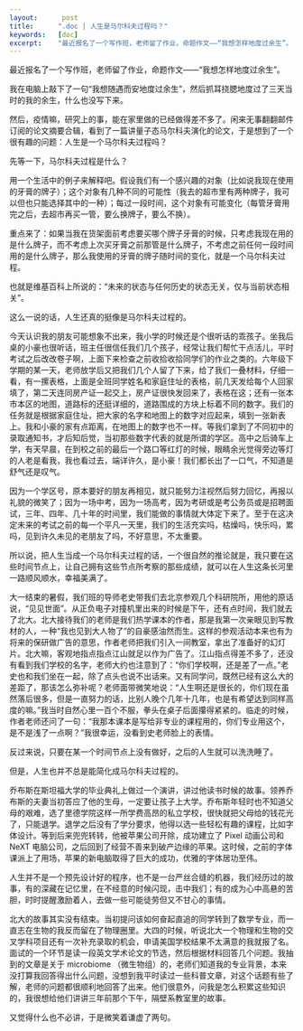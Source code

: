 ```yaml
---
layout:      post
title:      ".doc | 人生是马尔科夫过程吗？"
keywords:   [doc]
excerpt:    "最近报名了一个写作班，老师留了作业，命题作文——“我想怎样地度过余生”。"
---
```


最近报名了一个写作班，老师留了作业，命题作文——“我想怎样地度过余生”。

我在电脑上敲下了一句“我想随遇而安地度过余生”，然后抓耳挠腮地度过了三天当时的我的余生，什么也没写下来。

然后，疫情嘛，研究上的事，能在家里做的已经做得差不多了。闲来无事翻翻邮件订阅的论文摘要合辑，看到了一篇讲量子态马尔科夫演化的论文，于是想到了一个很有趣的问题：人生是一个马尔科夫过程吗？

先等一下，马尔科夫过程是什么？

用一个生活中的例子来解释吧。假设我们有一个感兴趣的对象（比如说我现在使用的牙膏的牌子）；这个对象有几种不同的可能性（我去的超市里有两种牌子，我可以但也只能选择其中的一种）；每过一段时间，这个对象有可能变化（每管牙膏用完之后，去超市再买一管，要么换牌子，要么不换）。

重点来了：如果当我在货架面前考虑要买哪个牌子牙膏的时候，只考虑我现在用的是什么牌子，而不考虑上次买牙膏之前那管是什么牌子，不考虑之前任何一段时间用的是什么牌子，那么我使用的牙膏的牌子随时间的变化，就是一个马尔科夫过程。

也就是维基百科上所说的：“未来的状态与任何历史的状态无关，仅与当前状态相关”。

这么一说的话，人生还真的挺像是马尔科夫过程的。

今天认识我的朋友可能想象不出来，我小学的时候还是个很听话的乖孩子。坐我后桌的小豪也很听话，班主任很信任我们几个孩子，经常让我们帮忙干点活儿，平时考试之后改改卷子啊，上面下来检查之前收拾收拾同学们的作业之类的。六年级下学期的某一天，老师放学后又把我们几个人留了下来，给了我们一叠材料，仔细一看，有一摞表格，上面是全班同学姓名和家庭住址的表格，前几天发给每个人回家填了，第二天连同房产证一起交上，房产证很快发回来了，表格在这；还有一张本市本区的地图，道路标的还挺详细的，道路围成的方块上标着不同的数字。我们的任务就是根据家庭住址，把大家的名字和地图上的数字对应起来，填到一张新表上。我和小豪的家有点距离，在地图上的数字也不一样。等我们拿到了不同初中的录取通知书，才后知后觉，当初那些数字代表的就是所谓的学区。高中之后骑车上学，有天早晨，在到校之前的最后一个路口等红灯的时候，眼睛余光觉得旁边等灯的人老是看我，我也看过去，端详许久，是小豪！我们都长出了一口气，不知道是舒气还是叹气。

因为一个学区号，原本要好的朋友再相见，就只能努力注视然后努力回忆，再报以礼貌的微笑了；因为一场中考，因为一场高考，因为考研或是考公务员或是招聘面试，三年、四年、几十年的时间里，我们能做的事情就大体定下来了。至于在这决定未来的考试之前的每一个平凡一天里，我们的生活充实吗，枯燥吗，快乐吗，累吗，见到许久未见的老朋友了吗，不好意思，不太重要。

所以说，把人生当成一个马尔科夫过程的话，一个很自然的推论就是，我只要在这些时间节点上，让自己拥有这些节点所考察的那些成绩，就可以在人生这条长河里一路顺风顺水，幸福美满了。

大一结束的暑假，我们班的导师老史带我们去北京参观几个科研院所，用他的原话说，“见见世面”。从正负电子对撞机里出来的时候是下午，还有点时间，我们就去了北大。北大接待我们的老师是我们热学课本的作者，那是我第一次亲眼见到写教材的人，一种“我也见到大人物了”的自豪感油然而生。这样的参观活动本来也有为将来的保研做广告的意思，作者老师把我们引入一间教室，拿出了准备好的幻灯片。北大嘛，客观地指点指点江山就足以作为广告了。江山指点得差不多了，还没有看到我们学校的名字，老师大约也注意到了：“你们学校啊，还是差了一点。”老史也和我们坐在一起，除了点头也说不出话来。又有同学问，既然已经有这么大的差距了，那该怎么弥补呢？老师面带微笑地说：“人生啊还是很长的，你们现在虽然落后很多，但是一直努力的话，比别人晚个几年十几年，也是有希望达到同样高度的嘛。”我当时自然心里一百个不服，拳头在桌子后面攥得紧紧的。临走的时候，作者老师还问了一句：“我那本课本是写给非专业的课程用的，你们专业用这个，是不是浅了一点啊？”我很幸运，没看到史老师脸上的表情。

反过来说，只要在某一个时间节点上没有做好，之后的人生就可以洗洗睡了。

但是，人生也并不总是能简化成马尔科夫过程的。

乔布斯在斯坦福大学的毕业典礼上做过一个演讲，讲过他读书时候的故事。领养乔布斯的夫妻当初答应了他的生母，一定要让孩子上大学。乔布斯年轻时也不知道父母的艰难，选了里德学院这样一所学费高昂的私立学校，很快就把父母给的钱花光了，只能退学。退学之后没有了学分要求，他得以选一些轻松有趣的课程，比如字体设计。等到后来兜兜转转，他被苹果公司开除，成功建立了 Pixel 动画公司和 NeXT 电脑公司，之后回到了经营不善来到破产边缘的苹果。这时候，之前的字体课派上了用场，苹果的新电脑取得了巨大的成功，优雅的字体居功至伟。

人生并不是一个预先设计好的程序，也不是一台严丝合缝的机器，我们经历过的故事，有的深藏在记忆里，在不经意的时候闪现，击中我们；有的成为心中高悬的苦胆，时时提醒激励着人，去做一些可能徒劳但又不甘心的事情。

北大的故事其实没有结束。当初提问该如何奋起直追的同学转到了数学专业，而一直志在生物的我反而留在了物理圈里。大四的时候，听说北大一个物理和生物的交叉学科项目还有一次补充录取的机会，申请美国学校结果不太满意的我就报了名。面试的一个环节是读一段英文学术论文的节选，然后根据材料回答几个问题。我抽到的文章是关于 microbiome （微生物组）的，老师们知道我的专业背景，本来没打算我回答得出什么问题，没想到我平时读过一些科普文章，对这个话题有些了解，老师的问题都很顺利地回答了出来。他们很意外，问我是怎么积累这些知识的，我很想给他们讲讲三年前那个下午，隔壁系教室里的故事。

又觉得什么也不必讲，于是微笑着谦虚了两句。
